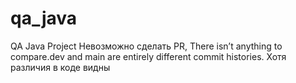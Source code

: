 # qa_java
QA Java Project
Невозможно сделать PR, There isn’t anything to compare.dev and main are entirely different commit histories.
Хотя различия в коде видны
